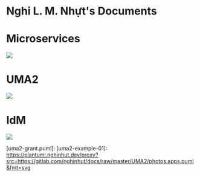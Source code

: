 # Nghi L. M. Nhựt's Documents

# Microservices
![](http://www.plantuml.com/plantuml/proxy?fmt=svg&src=https://gitlab.com/nghinhut/docs/raw/master/MSA/msa.puml)

# UMA2
![](https://plantuml.nghinhut.dev/proxy?fmt=svg&src=https://gitlab.com/nghinhut/docs/raw/master/UMA2/uma2-grant.puml)

# IdM
![](http://www.plantuml.com/plantuml/proxy?fmt=svg&src=https://gitlab.com/nghinhut/docs/raw/master/IdM/use-case.puml)

<!-- Image Links -->
[www.plantuml.com]: http://www.plantuml.com/plantuml/proxy?src=
[plantuml.nghinhut.dev]: https://plantuml.nghinhut.dev/proxy?src=


[demo.puml]: https://plantuml.nghinhut.dev/proxy?src=https://gitlab.com/nghinhut/docs/raw/master/plantuml/demo.puml
[uma2-grant.puml]: 
[uma2-example-01]: https://plantuml.nghinhut.dev/proxy?src=https://gitlab.com/nghinhut/docs/raw/master/UMA2/photos.apps.puml&fmt=svg


